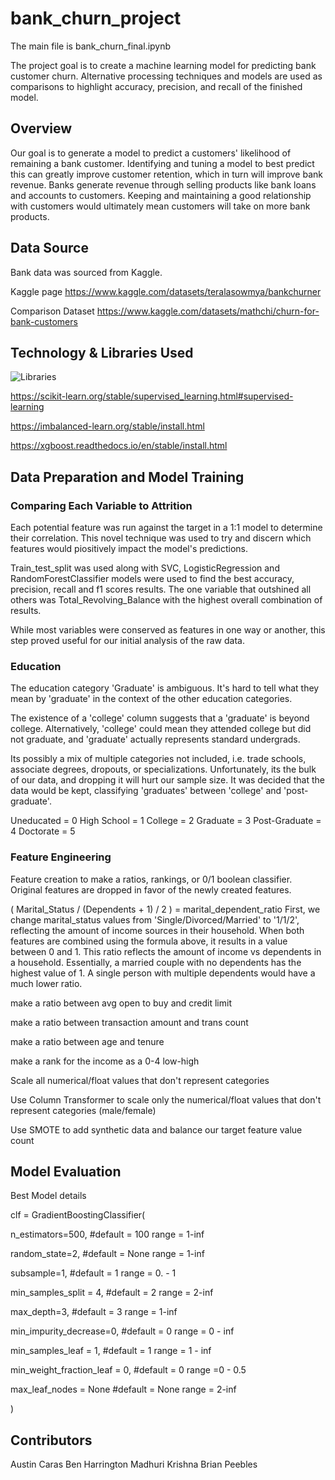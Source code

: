 # bank_churn_project

The main file is bank_churn_final.ipynb

The project goal is to create a machine learning model for predicting bank customer churn. Alternative processing techniques and models are used as comparisons to highlight accuracy, precision, and recall of the finished model. 



## Overview

Our goal is to generate a model to predict a customers' likelihood of remaining a bank customer. Identifying and tuning a model to best predict this can greatly improve customer retention, which in turn will improve bank revenue. Banks generate revenue through selling products like bank loans and accounts to customers. Keeping and maintaining a good relationship with customers would ultimately mean customers will take on more bank products. 

## Data Source

Bank data was sourced from Kaggle.

Kaggle page
https://www.kaggle.com/datasets/teralasowmya/bankchurner

Comparison Dataset
https://www.kaggle.com/datasets/mathchi/churn-for-bank-customers

## Technology & Libraries Used

![Libraries](https://github.com/carasaj/bank_churn_project/blob/main/Resources/Libraries.PNG) 

https://scikit-learn.org/stable/supervised_learning.html#supervised-learning

https://imbalanced-learn.org/stable/install.html

https://xgboost.readthedocs.io/en/stable/install.html


## Data Preparation and Model Training

### Comparing Each Variable to Attrition

Each potential feature was run against the target in a 1:1 model to determine their correlation. This novel technique was used to try and discern which features would piositively impact the model's predictions.

Train_test_split was used along with SVC, LogisticRegression and RandomForestClassifier models were used to find the best accuracy, precision, recall and f1 scores results. The one variable that outshined all others was Total_Revolving_Balance with the highest overall combination of results.

While most variables were conserved as features in one way or another, this step proved useful for our initial analysis of the raw data.

### Education

The education category 'Graduate' is ambiguous. It's hard to tell what they mean by 'graduate' in the context of the other education categories.

The existence of a 'college' column suggests that a 'graduate' is beyond college. 
Alternatively, 'college' could mean they attended college but did not graduate, and 'graduate' actually represents standard undergrads.
        
Its possibly a mix of multiple categories not included, i.e. trade schools, associate degrees, dropouts, or specializations. Unfortunately, its the bulk of our data, and dropping it will hurt our sample size. It was decided that the data would be kept, classifying 'graduates' between 'college' and 'post-graduate'.

Uneducated = 0
High School = 1
College = 2
Graduate = 3
Post-Graduate = 4
Doctorate = 5



### Feature Engineering

Feature creation to make a ratios, rankings, or 0/1 boolean classifier. Original features are dropped in favor of the newly created features.

( Marital_Status / (Dependents + 1) / 2 ) = marital_dependent_ratio
First, we change marital_status values from 'Single/Divorced/Married' to '1/1/2', reflecting the amount of income sources in their household.
When both features are combined using the formula above, it results in a value between 0 and 1. This ratio reflects the amount of income vs dependents in a household. Essentially, a married couple with no dependents has the highest value of 1. A single person with multiple dependents would have a much lower ratio.


make a ratio between avg open to buy and credit limit

make a ratio between transaction amount and trans count

make a ratio between age and tenure

make a rank for the income as a 0-4 low-high
        
Scale all numerical/float values that don't represent categories

Use Column Transformer to scale only the numerical/float values that don't
represent categories (male/female)

Use SMOTE to add synthetic data and balance our target feature value count



## Model Evaluation

Best Model details

clf = GradientBoostingClassifier(

n_estimators=500,                    #default = 100    range = 1-inf

random_state=2,                      #default = None   range = 1-inf

subsample=1,                         #default = 1   range = 0. - 1

min_samples_split = 4,               #default = 2   range = 2-inf

max_depth=3,                         #default = 3    range = 1-inf

min_impurity_decrease=0,             #default = 0    range = 0 - inf

min_samples_leaf = 1,                #default = 1   range = 1 - inf

min_weight_fraction_leaf = 0,        #default = 0   range =0 - 0.5
 
max_leaf_nodes = None                #default = None   range = 2-inf

)


## Contributors

Austin Caras
Ben Harrington
Madhuri Krishna
Brian Peebles

